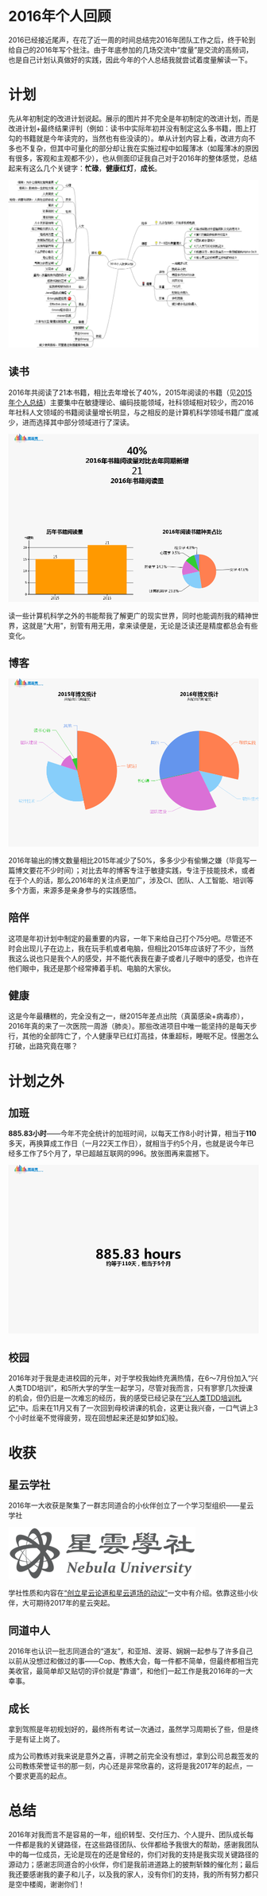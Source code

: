2016年个人回顾
=============

2016已经接近尾声，在花了近一周的时间总结完2016年团队工作之后，终于轮到给自己的2016年写个批注。由于年底参加的几场交流中“度量”是交流的高频词，也是自己计划认真做好的实践，因此今年的个人总结我就尝试着度量解读一下。

# 计划
先从年初制定的改进计划说起。展示的图片并不完全是年初制定的改进计划，而是改进计划+最终结果评判（例如：读书中实际年初并没有制定这么多书籍，图上打勾的书籍就是今年读完的，当然也有些没读的）。单从计划内容上看，改进方向不多也不复杂，但其中可量化的部分却让我在实施过程中如履薄冰（如履薄冰的原因有很多，客观和主观都不少），也从侧面印证我自己对于2016年的整体感觉，总结起来有这么几个关键字：**忙碌**，**健康红灯**，**成长**。

![img=2016plan](https://github.com/hxfirefox/blog/blob/master/record/2016plan.png)

## 读书
2016年共阅读了21本书籍，相比去年增长了40%，2015年阅读的书籍（见[2015年个人总结](https://github.com/hxfirefox/blog/blob/master/record/2015%E5%B9%B4%E4%B8%AA%E4%BA%BA%E6%80%BB%E7%BB%93.md)）主要集中在敏捷理论、编码技能领域，社科领域相对较少，而2016年社科人文领域的书籍阅读量增长明显，与之相反的是计算机科学领域书籍广度减少，进而选择其中部分领域进行了深读。

![img=2016reading](https://github.com/hxfirefox/blog/blob/master/record/2016reading.png)

读一些计算机科学之外的书能帮我了解更广的现实世界，同时也能调剂我的精神世界，这就是“大用”，别管有用无用，拿来读便是，无论是泛读还是精度都总会有些变化。

## 博客

![img=2016blog](https://github.com/hxfirefox/blog/blob/master/record/2016blog.png)

2016年输出的博文数量相比2015年减少了50%，多多少少有偷懒之嫌（毕竟写一篇博文要花不少时间）；对比去年的博客专注于敏捷实践，专注于技能技术，或者在于个人的话，那么2016年的关注点更加广，涉及CI、团队、人工智能、培训等多个方面，来源多是亲身参与的实践感悟。

## 陪伴
这项是年初计划中制定的最重要的内容，一年下来给自己打个75分吧。尽管还不时会出现儿子在边上，我在玩手机或者电脑，但相比2015年应该好了不少，当然我这么说也只是我个人的感受，并不能代表我在妻子或者儿子眼中的感受，也许在他们眼中，我还是那个经常捧着手机、电脑的大家伙。

## 健康
这是今年最糟糕的，完全没有之一，继2015年差点出院（真菌感染+病毒疹），2016年真的来了一次医院一周游（肺炎）。那些改进项目中唯一能坚持的是每天步行，其他的全部阵亡了，个人健康早已红灯高挂，体重超标，睡眠不足。怪圈怎么打破，出路究竟在哪？

# 计划之外

## 加班
**885.83小时**——今年不完全统计的加班时间，以每天工作8小时计算，相当于**110**多天，再换算成工作日（一月22天工作日），就相当于约5个月，也就是说今年已经多工作了5个月了，早已超越互联网的996。放张图再来震撼下。

![img=2016overtime](https://github.com/hxfirefox/blog/blob/master/record/2016overtime.png)

## 校园
2016年对于我是走进校园的元年，对于学校我始终充满热情，在6～7月份加入“兴人类TDD培训”，和5所大学的学生一起学习，尽管对我而言，只有寥寥几次授课的机会，但仍旧是一次难忘的经历，我的感受已经记录在[“兴人类TDD培训札记”](https://github.com/hxfirefox/blog/blob/master/team/oo%20camp.md)中。后来在11月又有了一次回到母校讲课的机会，这更让我兴奋，一口气讲上3个小时丝毫不觉得疲劳，现在回想起来还是如梦如幻般。

# 收获

## 星云学社
2016年一大收获是聚集了一群志同道合的小伙伴创立了一个学习型组织——星云学社

![img=nebula](https://github.com/hxfirefox/blog/blob/master/record/nebula%20university%20logo_s.png)

学社性质和内容在[“创立星云论道和星云道场的动议”](https://github.com/hxfirefox/blog/blob/master/record/motion%20of%20creating%20nebula%20dojo%20and%20workshop.md)一文中有介绍。依靠这些小伙伴，大可期待2017年的星云突起。

## 同道中人
2016年也认识一批志同道合的“道友”，和亚旭、波哥、娴娴一起参与了许多自己以前从没想过和做过的事——Cop、教练大会，每一件都不简单，但最终都相当完美收官，最简单却又贴切的评价就是“靠谱”，和他们一起工作是我2016年的一大幸事。

## 成长
拿到驾照是年初规划好的，最终所有考试一次通过，虽然学习周期长了些，但是终于是有证上岗了。

成为公司教练对我来说是意外之喜，评聘之前完全没有想过，拿到公司总裁签发的公司教练荣誉证书的那一刻，内心还是非常欣喜的，这将是我2017年的起点，一个要求更高的起点。

# 总结
2016年对我而言不是容易的一年，组织转型、交付压力、个人提升、团队成长每一件都是我的关键路径，在这些路径团队、伙伴都给予我很大的帮助，感谢我团队中的每一位成员，无论是现在的还是曾经的，你们对我的支持是我实现关键路径的源动力；感谢志同道合的小伙伴，你们是我前进道路上的披荆斩棘的催化剂；最后我还要感谢我的妻子和儿子，以及我的家人，没有你们的支持，我的所有努力都只是空中楼阁，谢谢你们！
